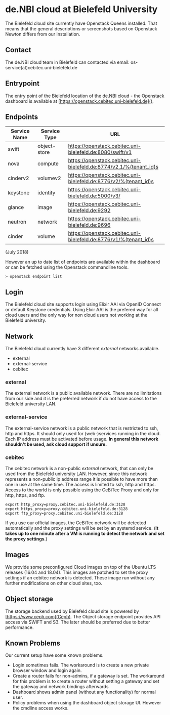 # de.NBI cloud at Bielefeld University

The Bielefeld cloud site currently have Openstack Queens installed. That means that the general descriptions or screenshots based on Openstack Newton differs from our installation. 

## Contact
The de.NBI cloud team in Bielefeld can contacted via email: os-service(at)cebitec.uni-bielefeld.de


## Entrypoint
The entry point of the Bielefeld location of the de.NBI cloud  - the Openstack dashboard is available at [https://openstack.cebitec.uni-bielefeld.de]().

## Endpoints


| Service Name | Service Type |  URL |    
|--------------|--------------|------|                                                
| swift        | object-store | https://openstack.cebitec.uni-bielefeld.de:8080/swift/v1 |
| nova         | compute      | https://openstack.cebitec.uni-bielefeld.de:8774/v2.1/%(tenant_id)s |
| cinderv2     | volumev2     | https://openstack.cebitec.uni-bielefeld.de:8776/v2/%(tenant_id)s   |
| keystone     | identity     | https://openstack.cebitec.uni-bielefeld.de:5000/v3/            |
| glance       | image        | https://openstack.cebitec.uni-bielefeld.de:9292                    |
| neutron      | network      | https://openstack.cebitec.uni-bielefeld.de:9696                    |
| cinder       | volume       | https://openstack.cebitec.uni-bielefeld.de:8776/v1/%(tenant_id)s   |


(July 2018)

However an up to date list of endpoints are available within the dashboard or can be fetched using the Openstack commandline tools.

```
> openstack endpoint list
```

## Login
The Bielefeld cloud site supports login using Elixir AAI via OpenID Connect or default Keystone credentials. Using Elxir AAI is the prefered way for all cloud users and the only way for non cloud users not working at the Bielefeld university. 


## Network

The Bielefeld cloud currently have 3 different _external_ networks available.

- external
- external-service
- cebitec

### external

The external network is a public available network. There are no limitations from our side and it is the preferred network if do not have access to the Bielefeld university LAN. 

### external-service

The external-service network is a public network that is restricted to ssh, http and https. It should only used for (web-)services running in the cloud. Each IP address must be activated before usage. **In general this network shouldn't be used, ask cloud support if unsure.**

### cebitec

The cebitec network is a non-public _external_ network, that can only be used from the Bielefeld university LAN. However, since this network represents a non-public ip address range it is possible to have more than one in use at the same time. The access is limited to ssh, http and https. Access to the world is only possible using the CeBiTec Proxy and only for http, https, and ftp.

```
export http_proxy=proxy.cebitec.uni-bielefeld.de:3128
export https_proxy=proxy.cebitec.uni-bielefeld.de:3128
export ftp_proxy=proxy.cebitec.uni-bielefeld.de:3128
```

If you use our official images, the CeBiTec network will be detected automatically and the proxy settings will be set by an systemd service.
(**It  takes up to one minute after a VM is running to detect the network and set the proxy settings**.)

## Images
We provide some preconfigured Cloud images on top of the Ubuntu LTS releases (16.04 and 18.04). This images are patched to set the proxy settings if an  cebitec network is detected. These image run without any further modifications on other cloud sites, too.

## Object storage
The storage backend used by Bielefeld cloud site is powered by [https://www.ceph.com](Ceph). The Object storage endpoint provides API access via SWIFT and S3. The later should be preferred due to better performance.

## Known Problems

Our current setup have some known problems.

- Login sometimes fails. The workaround is to create a new private browser window and login again.
- Create a router fails for non-admins, if a gateway is set. The workaround for this problem is to create a router without setting a gateway and  set the gateway and network bindings afterwards
- Dashboard shows admin panel (without any functionality) for normal user.
- Policy problems when using the dashboard object storage UI. However the cmdline access works.
